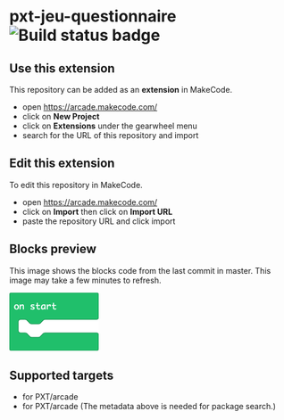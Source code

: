 # pxt-jeu-questionnaire ![Build status badge](https://github.com/pactechno/pxt-jeu-questionnaire/workflows/MakeCode/badge.svg)



## Use this extension

This repository can be added as an **extension** in MakeCode.

* open https://arcade.makecode.com/
* click on **New Project**
* click on **Extensions** under the gearwheel menu
* search for the URL of this repository and import

## Edit this extension

To edit this repository in MakeCode.

* open https://arcade.makecode.com/
* click on **Import** then click on **Import URL**
* paste the repository URL and click import

## Blocks preview

This image shows the blocks code from the last commit in master.
This image may take a few minutes to refresh.

![A rendered view of the blocks](https://github.com/pactechno/pxt-jeu-questionnaire/raw/master/.makecode/blocks.png)

## Supported targets

* for PXT/arcade
* for PXT/arcade
(The metadata above is needed for package search.)

